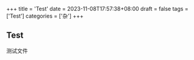 +++
title = 'Test'
date = 2023-11-08T17:57:38+08:00
draft = false
tags = ['Test']
categories = ['杂']
+++

## Test

测试文件
